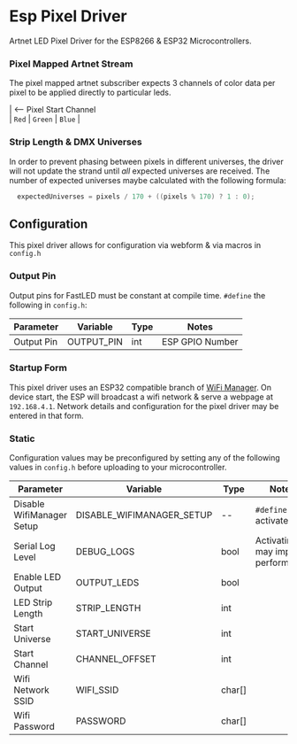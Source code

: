 # Esp Pixel Driver

Artnet LED Pixel Driver for the ESP8266 & ESP32 Microcontrollers.

<!-- markdownlint-disable MD001 -->

### Pixel Mapped Artnet Stream

<!-- markdownlint-enable MD001 -->

The pixel mapped artnet subscriber expects 3 channels of color data per pixel to be applied directly to particular leds.

| <-- Pixel Start Channel \
| `Red` | `Green` | `Blue` |

### Strip Length & DMX Universes

In order to prevent phasing between pixels in different universes, the driver will not update the strand until _all_ expected universes are received. The number of expected universes maybe calculated with the following formula:

``` cpp
  expectedUniverses = pixels / 170 + ((pixels % 170) ? 1 : 0);
```

## Configuration

This pixel driver allows for configuration via webform & via macros in `config.h`

### Output Pin

Output pins for FastLED must be constant at compile time. `#define` the following in `config.h`:

| Parameter  | Variable   | Type | Notes           |
| ---------- | ---------- | ---- | --------------- |
| Output Pin | OUTPUT_PIN | int  | ESP GPIO Number |

### Startup Form

This pixel driver uses an ESP32 compatible branch of [WiFi Manager](https://github.com/tzapu/WiFiManager/tree/development). On device start, the ESP will broadcast a wifi network & serve a webpage at `192.168.4.1`. Network details and configuration for the pixel driver may be entered in that form.

### Static

Configuration values may be preconfigured by setting any of the following values in `config.h` before uploading to your microcontroller.

| Parameter                 | Variable                  | Type   | Notes                             |
| ------------------------- | ------------------------- | ------ | --------------------------------- |
| Disable WifiManager Setup | DISABLE_WIFIMANAGER_SETUP | --     | `#define` to activate             |
| Serial Log Level          | DEBUG_LOGS                | bool   | Activating may impact performance |
| Enable LED Output         | OUTPUT_LEDS               | bool   |                                   |
| LED Strip Length          | STRIP_LENGTH              | int    |                                   |
| Start Universe            | START_UNIVERSE            | int    |                                   |
| Start Channel             | CHANNEL_OFFSET            | int    |                                   |
| Wifi Network SSID         | WIFI_SSID                 | char[] |                                   |
| Wifi Password             | PASSWORD                  | char[] |                                   |
